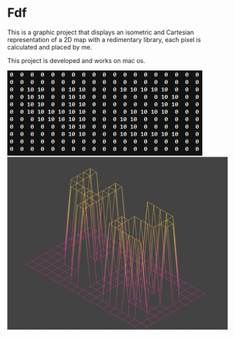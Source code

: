 # Fdf

This is a graphic project that displays an isometric and Cartesian representation of a 2D map with a redimentary library, each pixel is calculated and placed by me.

This project is developed and works on mac os.

![map](https://github.com/HugoKovac/Fdf/blob/main/image_2022-08-23_204746686.png)
![representation](https://github.com/HugoKovac/Fdf/blob/main/image_2022-08-23_204705069.png)
